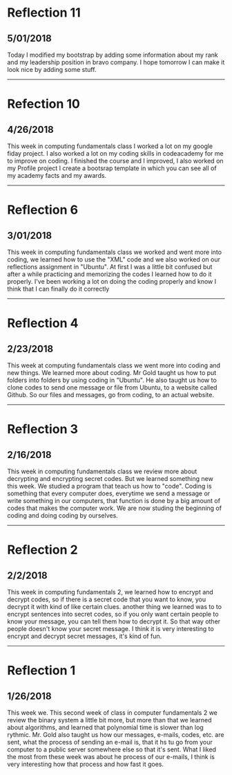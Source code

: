 # Reflection 11
## 5/01/2018
Today I modified my bootstrap by adding some information about my rank and my leadership position in bravo company.
I hope tomorrow I can make it look nice by adding some stuff.

---

# Refection 10
## 4/26/2018
This week in computing fundamentals class I worked a lot on my google fiday project.
I also worked a lot on my coding skills in codeacademy for me to improve on coding.
I finished the course and I improved, I also worked on my Profile project
I create a bootsrap template in which you can see all of my academy facts and my awards.

---

# Reflection 6
## 3/01/2018
This week in computing fundamentals class we worked and went more into coding, we learned how to use the "XML" code and we also worked on our reflections assignment in "Ubuntu".
At first I was a little bit confused but after a while practicing and memorizing the codes I learned how to do it properly.
I've been working a lot on doing the coding properly and know I think that I can finally do it correctly

---

# Reflection 4
## 2/23/2018
This week at computing fundamentals class we went more into coding and new things.
We learned more about coding. Mr Gold taught us how to put folders into folders by using coding in "Ubuntu".
He also taught us how to clone codes to send one message or file from Ubuntu, to a website called Github.
So our files and messages, go from coding, to an actual website.

---

# Reflection 3
## 2/16/2018
This week in computing fundamentals class we review more about decrypting and encrypting secret codes.
But we learned something new this week. We studied a program that teach us how to "code". Coding is something that every computer does, everytime we send a message or write something in our computers, that function is done by a big amount of codes that makes the computer work. 
We are now studing the beginning of coding and doing coding by ourselves.

---

# Reflection 2
## 2/2/2018 
This week in computing fundamentals 2, we learned how to encrypt and decrypt codes, so if there is a secret
code that you want to know, you decrypt it with kind of like certain clues. 
another thing we learned was to to encrypt sentences into secret codes, so if you only want certain people to know your message, you can tell them how to decrypt it. So that way other people doesn't know your secret message.
I think it is very interesting to encrypt and decrypt secret messages, it's kind of fun.

---

# Reflection 1
## 1/26/2018
This week we. This second week of class in computer fundamentals 2 we review the binary system a little bit more, but more than that we learned about algorithms, and learned that polynomial time is slower than log rythmic.
Mr. Gold also taught us how our messages, e-mails, codes, etc. are sent, what the process of sending an e-mail is, that it hs tu go from your computer to a public server somewhere else so that it's sent. 
What I liked the most from these week was about he process of our e-mails, I think is very interesting how that process and how fast it goes.
